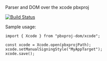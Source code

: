 Parser and DOM over the xcode pbxproj

[![Build Status](https://travis-ci.org/PanayotCankov/pbxproj-dom.svg?branch=master)](https://travis-ci.org/PanayotCankov/pbxproj-dom)

Sample usage:

```
import { Xcode } from "pbxproj-dom/xcode";

const xcode = Xcode.open(pbxprojPath);
xcode.setManualSigningStyle("MyAppTarget");
xcode.save();
```
